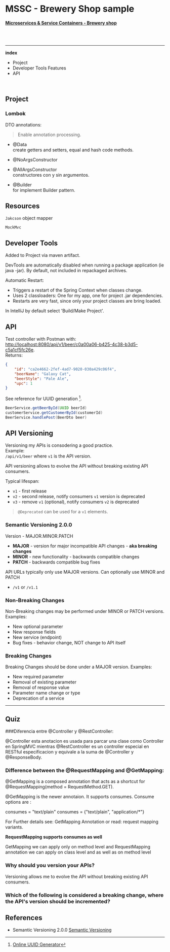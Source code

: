 # MSSC - Brewery Shop sample
<u>__Microservices & Service Containers - Brewery shop__</u>

<br>
<br>

---

__index__

* Project
* Developer Tools Features
* API

<br>



## Project


### Lombok
DTO annotations:
> Enable annotation processing.

- @Data<br>
create getters and setters, equal and hash code methods.

- @NoArgsConstructor
- @AllArgsConstructor<br>
constructores con y sin argumentos.

- @Builder<br>
for implement Builder pattern.

## Resources

`Jakcson` object mapper

`MockMvc`

## Developer Tools

Added to Project via maven artifact.

DevTools are automatically disabled when running a package application (ie java -jar). By default, not included in repackaged archives.

Automatic Restart:

* Triggers a restart of the Spring Context when classes change.
* Uses 2 classloaders: One for my app, one for project .jar dependencies.
* Restarts are very fast, since only your project classes are bring loaded.

In IntelliJ by default select 'Build/Make Project'. 




## API

Test controller with Postman with: <u>http://localhost:8080/api/v1/beer/c0a00a06-b425-4c38-b3d5-c5a1cf5fc26e</u>.<br>
Returns:

~~~json
{
    "id": "ca2e4662-2fef-4ad7-9020-030a429c06f4",
    "beerName": "Galaxy Cat",
    "beerStyle": "Pale Ale",
    "upc": 1
}
~~~

See reference for UUID generation [^1].

~~~java
BeerService.getBeerById(UUID beerId)
customerService.getCustomerById(customerId)
BeerService.handlePost(BeerDto beer)
~~~

## API Versioning

Versioning my APIs is consodering a good practice.<br>
Example: <br>
`/api/v1/beer` where `v1` is the API version.

API versioning allows to evolve the API without breaking existing API consumers.

Typical lifespan:

* `v1` - first release
* `v2` - second release, notify consumers `v1` version is deprecated
* `v3` - remove `v1` (optional), notify consumers `v2` is deprecated

> `@Deprecated` can be used for a `v1` elements.

### Semantic Versioning 2.0.0

Version - MAJOR.MINOR.PATCH

* __MAJOR__ - version for major incompatible API changes - __aka breaking changes__ 
* __MINOR__ - new functionality - backwards compatible changes
* __PATCH__ - backwards compatible bug fixes

API URLs typically only use MAJOR versions. Can optionally use MINOR and PATCH

* `/v1` or `/v1.1`

### Non-Breaking Changes

Non-Breaking changes may be performed under MINOR or PATCH versions. Examples:

* New optional parameter
* New response fields
* New service (endpoint)
* Bug fixes - behavior change, NOT change to API itself

### Breaking Changes

Breaking Changes should be done under a MAJOR version. Examples:

* New required parameter
* Removal of existing parameter
* Removal of response value
* Parameter name change or type 
* Deprecation of a service

---

## Quiz

###Diferencia entre @Controller y @RestController:

@Controller esta anotacion es usada para parcar una clase como Controller en SpringMVC mientras @RestController es un controller especial en RESTful especificacion y equivale a la suma de @Controller y @ResponseBody.


### Difference between the @RequestMapping and @GetMapping:

@GetMapping is a composed annotation that acts as a shortcut for @RequestMapping(method = RequestMethod.GET).

@GetMapping is the newer annotaion. It supports consumes. Consume options are :

consumes = "text/plain"
consumes = {"text/plain", "application/*"}

For Further details see: GetMapping Annotation or read: request mapping variants.

__RequestMapping supports consumes as well__

GetMapping we can apply only on method level and RequestMapping annotation we can apply on class level and as well as on method level


### Why should you version your APIs?

Versioning allows me to evolve the API without breaking existing API consumers.


### Which of the following is considered a breaking change, where the API's version should be incremented?





## References

* Semantic Versioning 2.0.0 [Semantic Versioning](https://semver.org)

[^1]: [Online UUID Generator](https://www.uuidgenerator.net)

